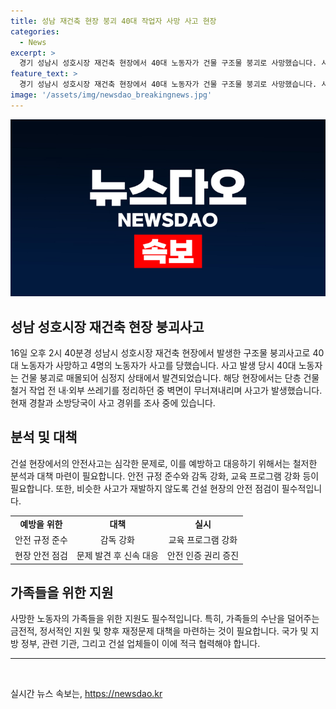 ```yaml
---
title: 성남 재건축 현장 붕괴 40대 작업자 사망 사고 현장
categories:
  - News
excerpt: >
  경기 성남시 성호시장 재건축 현장에서 40대 노동자가 건물 구조물 붕괴로 사망했습니다. 사고 당시 다른 노동자 4명은 무사했고, 소방당국은 구조작업에 투입되어 심정지 상태의 A씨를 발견했습니다. 사고는 철거 작업 중 벽면이 무너져 내린 것으로 파악되었으며, 경찰과 소방당국은 사고 경위를 조사 중에 있습니다. (150자)
feature_text: >
  경기 성남시 성호시장 재건축 현장에서 40대 노동자가 건물 구조물 붕괴로 사망했습니다. 사고 당시 다른 노동자 4명은 무사했고, 소방당국은 구조작업에 투입되어 심정지 상태의 A씨를 발견했습니다. 사고는 철거 작업 중 벽면이 무너져 내린 것으로 파악되었으며, 경찰과 소방당국은 사고 경위를 조사 중에 있습니다. (150자)
image: '/assets/img/newsdao_breakingnews.jpg'
---
```


<p><img src="/assets/img/newsdao_breakingnews.jpg" alt="bookingtag 속보" /></p>

<h2 data-ke-size="size26">성남 성호시장 재건축 현장 붕괴사고</h2>

<p data-ke-size="size16">16일 오후 2시 40분경 성남시 성호시장 재건축 현장에서 발생한 구조물 붕괴사고로 40대 노동자가 사망하고 4명의 노동자가 사고를 당했습니다. 사고 발생 당시 40대 노동자는 건물 붕괴로 매몰되어 심정지 상태에서 발견되었습니다. 해당 현장에서는 단층 건물 철거 작업 전 내·외부 쓰레기를 정리하던 중 벽면이 무너져내리며 사고가 발생했습니다. 현재 경찰과 소방당국이 사고 경위를 조사 중에 있습니다.</p>

<h2 data-ke-size="size26">분석 및 대책</h2>

<p data-ke-size="size16">건설 현장에서의 안전사고는 심각한 문제로, 이를 예방하고 대응하기 위해서는 철저한 분석과 대책 마련이 필요합니다. 안전 규정 준수와 감독 강화, 교육 프로그램 강화 등이 필요합니다. 또한, 비슷한 사고가 재발하지 않도록 건설 현장의 안전 점검이 필수적입니다.</p>

<table style="width: 100%;">
<tbody>
<tr>
<td style="text-align: center; height: 17px;"><b>예방을 위한</b></td>
<td style="text-align: center; height: 17px;"><b>대책</b></td>
<td style="text-align: center; height: 17px;"><b>실시</b></td>
</tr>
<tr>
<td style="text-align: center; height: 17px;">안전 규정 준수</td>
<td style="text-align: center; height: 17px;">감독 강화</td>
<td style="text-align: center; height: 17px;">교육 프로그램 강화</td>
</tr>
<tr>
<td style="text-align: center; height: 17px;">현장 안전 점검</td>
<td style="text-align: center; height: 17px;">문제 발견 후 신속 대응</td>
<td style="text-align: center; height: 17px;">안전 인증 권리 증진</td>
</tr>
</tbody>
</table>

<h2 data-ke-size="size26">가족들을 위한 지원</h2>

<p data-ke-size="size16">사망한 노동자의 가족들을 위한 지원도 필수적입니다. 특히, 가족들의 수난을 덜어주는 금전적, 정서적인 지원 및 향후 재정문제 대책을 마련하는 것이 필요합니다. 국가 및 지방 정부, 관련 기관, 그리고 건설 업체들이 이에 적극 협력해야 합니다.</p>

<hr>

<p data-ke-size="size16">&nbsp;</p>
실시간 뉴스 속보는, <a href="https://newsdao.kr" rel="dofollow">https://newsdao.kr</a>



